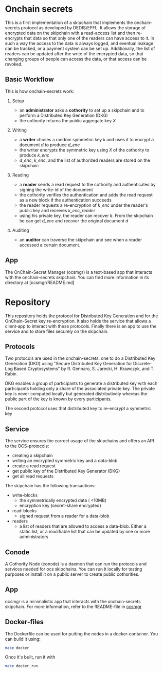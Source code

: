 # Onchain secrets

This is a first implementation of a skipchain that implements the
onchain-secrets protocol as developed by DEDIS/EPFL. It allows the
storage of encrypted data on the skipchain with a read-access list
and then re-encrypts that data so that only one of the readers can
have access to it. In such a way the access to the data is always
logged, and eventual leakage can be tracked, or a payment system can
be set up. Additionally, the list of readers can be updated after the
write of the encrypted data, so that changing groups of people can access
the data, or that access can be revoked.

## Basic Workflow

This is how onchain-secrets work:

1. Setup
    - an **administrator** asks a **cothority** to set up a skipchain
    and to perform a Distributed Key Generation (DKG)
    - the cothority returns the public aggregate key _X_

2. Writing
    - a **writer** choses a random symmetric key _k_ and uses it to encrypt
    a document _d_ to produce _d_enc_
    - the writer encrypts the symmetric key using _X_ of the cothority
    to produce _k_enc_
    - _d_enc_, _k_enc_, and the list of authorized readers are stored on the
    skipchain

3. Reading
    - a **reader** sends a read request to the cothority and authenticates
    by signing the write-id of the document
    - the cothority verifies the authentication and adds the read request
    as a new block if the authentication succeeds
    - the reader requests a re-encryption of _k_enc_ under the reader's
    public key and receives _k_enc_reader_
    - using his private key, the reader can recover _k_. From the skipchain
    he can get _d_enc_ and recover the original document _d_

4. Auditing
    - an **auditor** can traverse the skipchain and see when a reader
    accessed a certain document.

## App

The OnChain-Secret Manager (ocsmgr) is a text-based app that interacts with the
onchain-secrets skipchain. You can find more information in its directory
at [ocsmgr/README.md]

# Repository

This repository holds the protocol for Distributed Key Generation and
for the OnChain-Secret key re-encryption. It also holds the service
that allows a client-app to interact with these protocols. Finally
there is an app to use the service and to store files securely on
the skipchain.

## Protocols

Two protocols are used in the onchain-secrets: one to do a Distributed
Key Generation (DKG) using  "Secure Distributed Key Generation for Discrete-Log
Based Cryptosystems" by R. Gennaro, S. Jarecki, H. Krawczyk, and T. Rabin.

DKG enables a group of participants to generate a distributed key
with each participants holding only a share of the associated private key.
The private key is never computed locally but generated distributively
whereas the public part of the key is known by every participants.

The second protocol uses that distributed key to re-encrypt a symmetric
key

## Service

The service ensures the correct usage of the skipchains and offers an
API to the OCS-protocols:

- creating a skipchain
- writing an encrypted symmetric key and a data-blob
- create a read request
- get public key of the Distributed Key Generator (DKG)
- get all read requests

The skipchain has the following transactions:
- write-blocks
	- the symmetrically encrypted data ( <10MB)
	- encryption key (secret-share encrypted)
- read-blocks
	- signed request from a reader for a data-blob
- readers
    - a list of readers that are allowed to access a data-blob. Either a
    static list, or a modifiable list that can be updated by
    one or more administrators

## Conode

A Cothority Node (conode) is a daemon that can run the protocols and
services needed for ocs skipchains. You can run it locally for testing
purposes or install it on a public server to create public cothorities.

## App

ocsmgr is a minimalistic app that interacts with the onchain-secrets skipchain.
For more information, refer to the README-file in <a href="ocsmgr/README.md">ocsmgr</a>

## Docker-files

The Dockerfile can be used for putting the nodes in a docker-container. You
can build it using:

```bash
make docker
```

Once it's built, run it with

```bash
make docker_run
```

